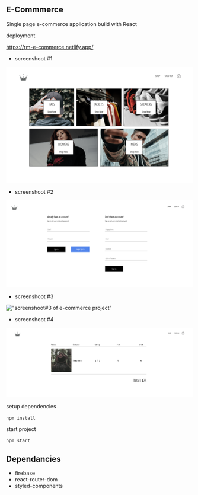 ## E-Commmerce

Single page e-commerce application build with React

deployment

https://rm-e-commerce.netlify.app/

- screenshoot #1

!["screenshoot#1 of e-commerce project"](https://github.com/RomanMedvedev91/e-commerce/blob/main/src/assets/screenshoot1.png?raw=true)

- screenshoot #2

!["screenshoot#2 of e-commerce project"](https://github.com/RomanMedvedev91/e-commerce/blob/main/src/assets/screenshoot2.png?raw=true)

- screenshoot #3

!["screenshoot#3 of e-commerce project"](https://github.com/RomanMedvedev91/e-commerce/blob/main/src/assets/screenshoot3.png?raw=true)

- screenshoot #4

!["screenshoot#4 of e-commerce project"](https://github.com/RomanMedvedev91/e-commerce/blob/main/src/assets/screenshoot4.png?raw=true)

setup dependencies

    npm install

start project

    npm start

## Dependancies

- firebase
- react-router-dom
- styled-components
